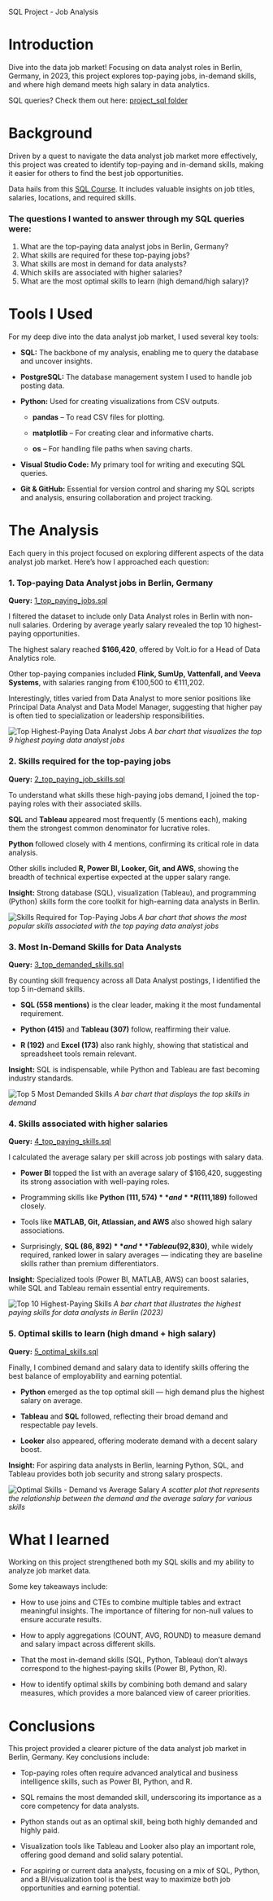 SQL Project - Job Analysis

# Introduction
Dive into the data job market! Focusing on data analyst roles in Berlin, Germany, in 2023, this project explores top-paying jobs, in-demand skills, and where high demand meets high salary in data analytics.

SQL queries? Check them out here: [project_sql folder](/project_sql/)

#  Background
Driven by a quest to navigate the data analyst job market more effectively, this project was created to identify top-paying and in-demand skills, making it easier for others to find the best job opportunities.

Data hails from this [SQL Course](https://lukebarousse.com/sql). It includes valuable insights on job titles, salaries, locations, and required skills.

### The questions I wanted to answer through my SQL queries were:

1. What are the top-paying data analyst jobs in Berlin, Germany?
2. What skills are required for these top-paying jobs?
3. What skills are most in demand for data analysts?
4. Which skills are associated with higher salaries?
5. What are the most optimal skills to learn (high demand/high salary)?

# Tools I Used
For my deep dive into the data analyst job market, I used several key tools:

- **SQL:** The backbone of my analysis, enabling me to query the database and uncover insights.

- **PostgreSQL:** The database management system I used to handle job posting data.

- **Python:** Used for creating visualizations from CSV outputs.

    - **pandas** – To read CSV files for plotting.

    - **matplotlib** – For creating clear and informative charts.

    - **os** – For handling file paths when saving charts.

- **Visual Studio Code:** My primary tool for writing and executing SQL queries.

- **Git & GitHub:** Essential for version control and sharing my SQL scripts and analysis, ensuring collaboration and project tracking.

# The Analysis
Each query in this project focused on exploring different aspects of the data analyst job market.
Here’s how I approached each question:

### 1. Top-paying Data Analyst jobs in Berlin, Germany
**Query:** [1_top_paying_jobs.sql](/project_sql/1_top_paying_jobs.sql)

I filtered the dataset to include only Data Analyst roles in Berlin with non-null salaries. Ordering by average yearly salary revealed the top 10 highest-paying opportunities.

The highest salary reached **$166,420**, offered by Volt.io for a Head of Data Analytics role.

Other top-paying companies included **Flink, SumUp, Vattenfall, and Veeva Systems**, with salaries ranging from €100,500 to €111,202.

Interestingly, titles varied from Data Analyst to more senior positions like Principal Data Analyst and Data Model Manager, suggesting that higher pay is often tied to specialization or leadership responsibilities.

![Top Highest-Paying Data Analyst Jobs](assets/top_paying_jobs.png)
*A bar chart that visualizes the top 9 highest paying data analyst jobs*

### 2. Skills required for the top-paying jobs
**Query:** [2_top_paying_job_skills.sql](project_sql/2_top_paying_job_skills.sql)

To understand what skills these high-paying jobs demand, I joined the top-paying roles with their associated skills.

**SQL** and **Tableau** appeared most frequently (5 mentions each), making them the strongest common denominator for lucrative roles.

**Python** followed closely with 4 mentions, confirming its critical role in data analysis.

Other skills included **R, Power BI, Looker, Git, and AWS**, showing the breadth of technical expertise expected at the upper salary range.

**Insight:** Strong database (SQL), visualization (Tableau), and programming (Python) skills form the core toolkit for high-earning data analysts in Berlin.

![Skills Required for Top-Paying Jobs](assets/top_paying_job_skills.png)
*A bar chart that shows the most popular skills associated with the top paying data analyst jobs*

### 3. Most In-Demand Skills for Data Analysts
**Query:** [3_top_demanded_skills.sql](project_sql/3_top_demanded_skills.sql)

By counting skill frequency across all Data Analyst postings, I identified the top 5 in-demand skills.

- **SQL (558 mentions)** is the clear leader, making it the most fundamental requirement.

- **Python (415)** and **Tableau (307)** follow, reaffirming their value.

- **R (192)** and **Excel (173)** also rank highly, showing that statistical and spreadsheet tools remain relevant.

**Insight:** SQL is indispensable, while Python and Tableau are fast becoming industry standards.

![Top 5 Most Demanded Skills](assets/top_demanded_skills.png)
*A bar chart that displays the top skills in demand*

### 4. Skills associated with higher salaries
**Query:** [4_top_paying_skills.sql](project_sql/4_top_paying_skills.sql)

I calculated the average salary per skill across job postings with salary data.

- **Power BI** topped the list with an average salary of $166,420, suggesting its strong association with well-paying roles.

- Programming skills like **Python ($111,574)** and **R ($111,189)** followed closely.

- Tools like **MATLAB, Git, Atlassian, and AWS** also showed high salary associations.

- Surprisingly, **SQL ($86,892)** and **Tableau ($92,830)**, while widely required, ranked lower in salary averages — indicating they are baseline skills rather than premium differentiators.

**Insight:** Specialized tools (Power BI, MATLAB, AWS) can boost salaries, while SQL and Tableau remain essential entry requirements.

![Top 10 Highest-Paying Skills](assets/top_paying_skills.png)
*A bar chart that illustrates the highest paying skills for data analysts in Berlin (2023)*

### 5. Optimal skills to learn (high dmand + high salary)
**Query:** [5_optimal_skills.sql](project_sql/5_optimal_skills.sql)

Finally, I combined demand and salary data to identify skills offering the best balance of employability and earning potential.

- **Python** emerged as the top optimal skill — high demand plus the highest salary on average.

- **Tableau** and **SQL** followed, reflecting their broad demand and respectable pay levels.

- **Looker** also appeared, offering moderate demand with a decent salary boost.

**Insight:** For aspiring data analysts in Berlin, learning Python, SQL, and Tableau provides both job security and strong salary prospects.

![Optimal Skills - Demand vs Average Salary](assets/optimal_skills.png)
*A scatter plot that represents the relationship between the demand and the average salary for various skills*

# What I learned
Working on this project strengthened both my SQL skills and my ability to analyze job market data.

Some key takeaways include:

- How to use joins and CTEs to combine multiple tables and extract meaningful insights.
The importance of filtering for non-null values to ensure accurate results.

- How to apply aggregations (COUNT, AVG, ROUND) to measure demand and salary impact across different skills.

- That the most in-demand skills (SQL, Python, Tableau) don’t always correspond to the highest-paying skills (Power BI, Python, R).

- How to identify optimal skills by combining both demand and salary measures, which provides a more balanced view of career priorities.


# Conclusions
This project provided a clearer picture of the data analyst job market in Berlin, Germany.
Key conclusions include:

- Top-paying roles often require advanced analytical and business intelligence skills, such as Power BI, Python, and R.

- SQL remains the most demanded skill, underscoring its importance as a core competency for data analysts.

- Python stands out as an optimal skill, being both highly demanded and highly paid.

- Visualization tools like Tableau and Looker also play an important role, offering good demand and solid salary potential.

- For aspiring or current data analysts, focusing on a mix of SQL, Python, and a BI/visualization tool is the best way to maximize both job opportunities and earning potential.